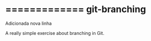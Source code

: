=============
git-branching
=============

Adicionada nova linha

A really simple exercise about branching in Git.
